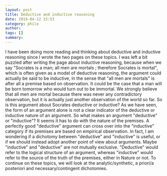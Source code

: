 ```yaml
---
layout: post
title: Deductive and inductive reasoning
date: 2019-04-12 15:53
category: philo
author: 
tags: []
summary: 
---
```

I have been doing more reading and thinking about deductive and inductive reasoning since I wrote the two pages on these topics. I was left a bit puzzled after writing the page about inductive reasoning, because when we say "Socrates is a man; all men are mortals ; therefore Socrates is mortal", which is often given as a model of deductive reasoning, the argument could actually be said to be inductive, in the sense that "all men are mortals" is after all a premise based on observation. It could be the case that a man will be born tomorrow who would turn out to be immortal. We strongly believe that all men are mortal because there was never any contradictory observation, but it is actually just another observation of the world so far. So is this argument about Socrates deductive or inductive? As we have seen, the form of an argument alone is not a clear indicator of the deductive or inductive nature of an argument. So what makes an argument "deductive" or "inductive"? It seems it has to do with the nature of the premises. A perfectly good "deductive" argument can cross over into the "inductive" category if its premises are based on empirical observation. In fact, I am wondering if a dichotomy between "deductive" and "inductive" is useful, or if we should instead adopt another point of view about arguments. Maybe "inductive" and "deductive" are not mutually exclusive. "Deductive" would refer to the logical structure of an argument, whereas "inductive" would refer to the source of the truth of the premises, either in Nature or not. To continue on these topics, we will look at the analytic/synthetic, a priori/a posteriori and necessary/contingent dichotomies.
